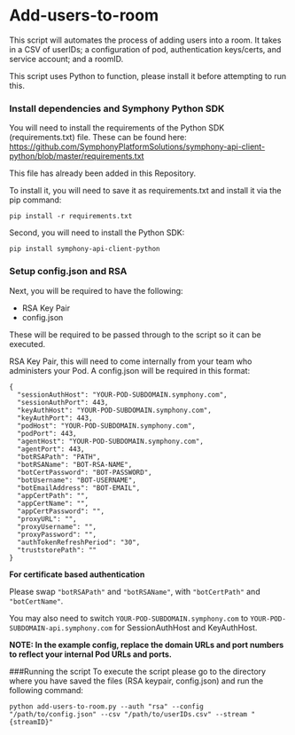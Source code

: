 # Add-users-to-room
This script will automates the process of adding users into a room. It takes in a CSV of userIDs; a configuration of pod, authentication keys/certs, and service account; and a roomID.

This script uses Python to function, please install it before attempting to run this.

### Install dependencies and Symphony Python SDK
You will need to install the requirements of the Python SDK (requirements.txt) file.
These can be found here: https://github.com/SymphonyPlatformSolutions/symphony-api-client-python/blob/master/requirements.txt

This file has already been added in this Repository.

To install it, you will need to save it as requirements.txt and install it via the pip command:
```
pip install -r requirements.txt
```

Second, you will need to install the Python SDK:
```
pip install symphony-api-client-python
```

### Setup config.json and RSA
Next, you will be required to have the following:

* RSA Key Pair
* config.json
  
These will be required to be passed through to the script so it can be executed.

RSA Key Pair, this will need to come internally from your team who administers your Pod.
A config.json will be required in this format:

```
{
  "sessionAuthHost": "YOUR-POD-SUBDOMAIN.symphony.com",
  "sessionAuthPort": 443,
  "keyAuthHost": "YOUR-POD-SUBDOMAIN.symphony.com",
  "keyAuthPort": 443,
  "podHost": "YOUR-POD-SUBDOMAIN.symphony.com",
  "podPort": 443,
  "agentHost": "YOUR-POD-SUBDOMAIN.symphony.com",
  "agentPort": 443,
  "botRSAPath": "PATH",
  "botRSAName": "BOT-RSA-NAME",
  "botCertPassword": "BOT-PASSWORD",
  "botUsername": "BOT-USERNAME",
  "botEmailAddress": "BOT-EMAIL",
  "appCertPath": "",
  "appCertName": "",
  "appCertPassword": "",
  "proxyURL": "",
  "proxyUsername": "",
  "proxyPassword": "",
  "authTokenRefreshPeriod": "30",
  "truststorePath": ""
}
```

**For certificate based authentication**

Please swap `"botRSAPath"` and `"botRSAName"`, with `"botCertPath"` and
`"botCertName"`. 

You may also need to switch `YOUR-POD-SUBDOMAIN.symphony.com` to `YOUR-POD-SUBDOMAIN-api.symphony.com` for SessionAuthHost and KeyAuthHost.

**NOTE: In the example config, replace the domain URLs and port numbers to reflect your internal Pod URLs and ports.**

###Running the script
To execute the script please go to the directory where you have saved the files (RSA keypair, config.json) and run the following command:
```
python add-users-to-room.py --auth "rsa" --config "/path/to/config.json" --csv "/path/to/userIDs.csv" --stream "{streamID}"
```
